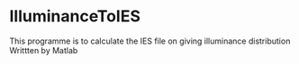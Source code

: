# IlluminanceToIES
This programme is to calculate the IES file on giving illuminance distribution
Writtten by Matlab
